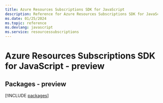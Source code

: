 ```yaml
---
title: Azure Resources Subscriptions SDK for JavaScript
description: Reference for Azure Resources Subscriptions SDK for JavaScript
ms.date: 01/25/2024
ms.topic: reference
ms.devlang: javascript
ms.service: resourcessubscriptions
---
```

# Azure Resources Subscriptions SDK for JavaScript - preview
## Packages - preview
[!INCLUDE [packages](resources-subscriptions-index.md)]